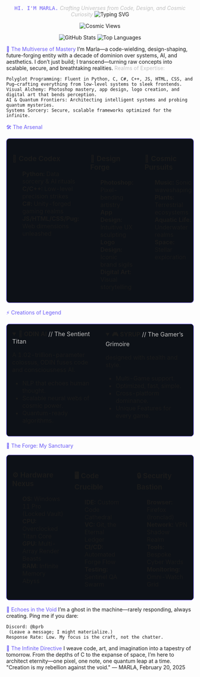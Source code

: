 <div align="center">

<span style="color: #6B5CF7; font-family: 'JetBrains Mono', monospace;">HI. I'M MARLA.</span>
<span style="color: #C0C0C0; font-style: italic;">Crafting Universes from Code, Design, and Cosmic Curiosity</span>
![Typing SVG](https://readme-typing-svg.demolab.com?font=JetBrains+Mono&size=24&pause=1000&color=6B5CF7&center=true&vCenter=true&random=false&width=600&lines=Polyglot+Code+Sorcery;Visual+Alchemy+%26+Design;AI+Architect+%26+Quantum+Pioneer;Explorer+of+Sound+and+Stars)



<img src="https://visitor-badge.glitch.me/badge?page_id=dragonboe&left_color=000000&right_color=6B5CF7&left_text=CosmicViews" alt="Cosmic Views">


![GitHub Stats](https://github-readme-stats.vercel.app/api?username=dragonboe&show_icons=true&theme=aura&border_color=6B5CF7&hide_border=true&bg_color=0D1117&rank_icon=github&include_all_commits=true&count_private=true)
![Top Languages](https://github-readme-stats.vercel.app/api/top-langs/?username=dragonboe&layout=compact&theme=aura&border_color=6B5CF7&hide_border=true&bg_color=0D1117)
</div>

<span style="color: #6B5CF7;">🔮 The Multiverse of Mastery</span>
I’m Marla—a code-wielding, design-shaping, future-forging entity with a decade of dominion over systems, AI, and aesthetics. I don’t just build; I transcend—turning raw concepts into scalable, secure, and breathtaking realities.
<span style="color: #C0C0C0;">Realms of Expertise:</span>

    Polyglot Programming: Fluent in Python, C, C#, C++, JS, HTML, CSS, and Pug—crafting everything from low-level systems to sleek frontends.
    Visual Alchemy: Photoshop mastery, app design, logo creation, and digital art that bends perception.
    AI & Quantum Frontiers: Architecting intelligent systems and probing quantum mysteries.
    Systems Sorcery: Secure, scalable frameworks optimized for the infinite.

<span style="color: #6B5CF7;">🛠️ The Arsenal</span>
<div align="center">
  <table style="border: 1px solid #6B5CF7; border-radius: 8px; background: #0D1117;">
    <tr>
      <td width="33%" valign="top" style="padding: 15px;">
        <h3>💾 Code Codex</h3>
        <ul style="list-style-type: none;">
          <li><b>Python:</b> Data sorcery & AI rituals</li>
          <li><b>C/C++:</b> Low-level precision strikes</li>
          <li><b>C#:</b> Unity-forged gaming realms</li>
          <li><b>JS/HTML/CSS/Pug:</b> Web dimensions unleashed</li>
        </ul>
      </td>
      <td width="33%" valign="top" style="padding: 15px;">
        <h3>🎨 Design Forge</h3>
        <ul style="list-style-type: none;">
          <li><b>Photoshop:</b> Pixel-bending artistry</li>
          <li><b>App Design:</b> Intuitive UX sculpting</li>
          <li><b>Logo Design:</b> Iconic brand sigils</li>
          <li><b>Digital Art:</b> Visual storytelling</li>
        </ul>
      </td>
      <td width="33%" valign="top" style="padding: 15px;">
        <h3>🌌 Cosmic Pursuits</h3>
        <ul style="list-style-type: none;">
          <li><b>Music:</b> Sonic waveshaping</li>
          <li><b>Plants:</b> Terrestrial ecosystems</li>
          <li><b>Aquatic Life:</b> Underwater realms</li>
          <li><b>Space:</b> Stellar exploration</li>
        </ul>
      </td>
    </tr>
  </table>
</div>

<span style="color: #6B5CF7;">⚡ Creations of Legend</span>
<div align="center">
  <table style="border: 1px solid #6B5CF7; border-radius: 8px; background: #0D1117;">
    <tr>
      <td width="50%" valign="top" style="padding: 15px;">
        <details open>
          <summary><b>🤖 ODIN AI</b> <span style="color: #C0C0C0;">// The Sentient Titan</span></summary>
          <p>
            A 1.02-trillion-parameter colossus, ODIN fuses code and consciousness AI.
          </p>
          <ul>
            <li>NLP that echoes human thought.</li>
            <li>Scalable neural webs of cosmic power.</li>
            <li>Quantum-ready algorithms.</li>
          </ul>
        </details>
      </td>
      <td width="50%" valign="top" style="padding: 15px;">
        <details open>
          <summary><b>🎮 SYRUP</b> <span style="color: #C0C0C0;">// The Gamer’s Grimoire</span></summary>
          <p>
            designed with stealth and style.
          </p>
          <ul>
            <li>Multi-Game support.</li>
            <li>Optimized, fast, simple.</li>
            <li>Cross-platform dominance.</li>
            <li>Unique Features for every game.</li>
          </ul>
        </details>
      </td>
    </tr>
  </table>
</div>

<span style="color: #6B5CF7;">🔋 The Forge: My Sanctuary</span>
<div align="center">
  <table style="border: 1px solid #6B5CF7; border-radius: 8px; background: #0D1117;">
    <tr>
      <td width="33%" valign="top" style="padding: 15px;">
        <h3>⚙️ Hardware Nexus</h3>
        <ul style="list-style-type: none;">
          <li><b>OS:</b> Windows 11 Pro (Locked Vault)</li>
          <li><b>CPU:</b> Overclocked Titan Core</li>
          <li><b>GPU:</b> Multi-Array Render Beasts</li>
          <li><b>RAM:</b> Infinite Memory Abyss</li>
        </ul>
      </td>
      <td width="33%" valign="top" style="padding: 15px;">
        <h3>🖥️ Code Crucible</h3>
        <ul style="list-style-type: none;">
          <li><b>IDE:</b> Custom Code Cathedral</li>
          <li><b>VC:</b> Git, the Eternal Ledger</li>
          <li><b>CI/CD:</b> Automated Forge Flow</li>
          <li><b>Testing:</b> Sentinel QA Swarm</li>
        </ul>
      </td>
      <td width="33%" valign="top" style="padding: 15px;">
        <h3>🔒 Security Bastion</h3>
        <ul style="list-style-type: none;">
          <li><b>Browser:</b> Firefox (Ironclad)</li>
          <li><b>Network:</b> VPN Shadow Realm</li>
          <li><b>Tools:</b> Bespoke Cyber Wards</li>
          <li><b>Monitoring:</b> Omni-Watch Grid</li>
        </ul>
      </td>
    </tr>
  </table>
</div>

<span style="color: #6B5CF7;">📡 Echoes in the Void</span>
I’m a ghost in the machine—rarely responding, always creating. Ping me if you dare:

    Discord: @bprb
     (Leave a message; I might materialize.)
    Response Rate: Low. My focus is the craft, not the chatter.

<span style="color: #6B5CF7;">🌠 The Infinite Directive</span>
I weave code, art, and imagination into a tapestry of tomorrow. From the depths of C to the expanse of space, I’m here to architect eternity—one pixel, one note, one quantum leap at a time.
"Creation is my rebellion against the void."
— MARLA, February 20, 2025
